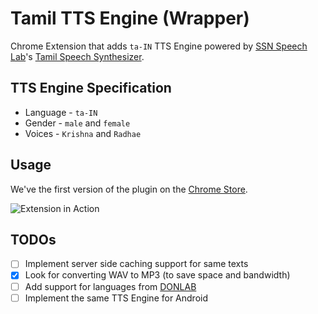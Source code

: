 # Tamil TTS Engine (Wrapper)
Chrome Extension that adds `ta-IN` TTS Engine powered by [SSN Speech Lab](http://www.ssn.edu.in/Speech_Lab/Speech_home.html)'s [Tamil Speech Synthesizer](http://www.ssn.edu.in/Speech_Lab/tts_demo.html).

## TTS Engine Specification
- Language - `ta-IN`
- Gender - `male` and `female`
- Voices - `Krishna` and `Radhae`

## Usage
We've the first version of the plugin on the [Chrome Store](https://chrome.google.com/webstore/detail/tamil-tts-engine/lhalpilfkeekaipkffoocpdfponpojob).

![Extension in Action](https://raw.githubusercontent.com/ashwanthkumar/chrome-tts-tamizh/master/docs/screenshot-tts.png)

## TODOs
- [ ] Implement server side caching support for same texts
- [x] Look for converting WAV to MP3 (to save space and bandwidth)
- [ ] Add support for languages from [DONLAB](http://www.iitm.ac.in/donlab/hts/)
- [ ] Implement the same TTS Engine for Android
